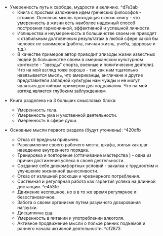 *  Умеренность путь к свободе, мудрости и величию. ^d7e3ab
    * Книга с простым изложение идем греческих философов - стоиков. Основная мысль проходящая сквозь книгу - что  умеренность в жизни есть наиболее надежный способ построения гармоничной, эффективной и успешной личности.
    * Излишества и неумеренность в большинстве своем не приводят к стабильным долговечным результатам в  любой сфере какой бы человек не занимался (работа, личная жизнь, учеба, здоровье и т.д.)
    * В качестве примеров автор приводит эпизоды жизни известных людей (в большинстве своем в американском культурном контексте - "звезды" спорта, военные и политические деятели).  Что на мой взгляд тоже хорошо - так как нам тщательно навязывается мысль, что  американцы, англичане и  другие представители западной культуры нам чужды и не могут являться достойным примером для подражания. Что на мой взгляд является  глубоким заблуждением

- Книга разделена на 3 больших смысловых блока:
    - Умеренность тела.
    - Умеренность ума и умственной деятельности.
    - Умеренность в сфере души.

- Основные мысли первого раздела (будут уточнены): ^420dfb
    - Отказ от вредным привычек.
    - Разхламление своего рабочего места,  шкафа, жилья как шаг наведению внутреннего порядка.
    - Тренировка и повторение (оттачивание мастерства ) - одна из причин достижения успеха в своей деятельности.
    - Создание себе дискомфортных условий - закалка к трудностям и улучшение жизненной выносливости.
    - Отказ от излишней роскоши и чрезмерного потребления.
    - Системная  и регулярная работа как гарантия успеха на длинной дистанции. ^e453fe
    - Движение  неспешное, но в в то же время регулярное и  безостановочное.
    - Забота о своем организме  путем разумного дозирования нагрузки.
    - Дисциплина [сна](#^cf2873).
    - Умеренность в питании и употреблении алкоголя.
    - Активное продвижение мысли о пользе ранних подъемов и раннего начала активной деятельности. ^cf2873